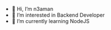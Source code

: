 - 👋 Hi, I’m n3aman
- 👀 I’m interested in Backend Developer
- 🌱 I’m currently learning NodeJS 

<!---
n3aman/n3aman is a ✨ special ✨ repository because its `README.md` (this file) appears on your GitHub profile.
You can click the Preview link to take a look at your changes.
--->
